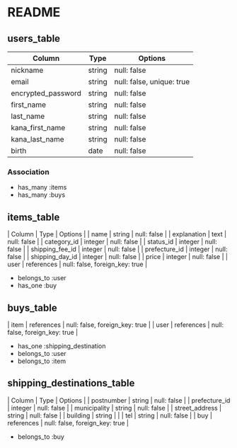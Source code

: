 # README

## users_table

| Column             | Type   | Options     |
| ------------------ | ------ | ----------- |
| nickname           | string | null: false |
| email              | string | null: false, unique: true |
| encrypted_password | string | null: false |
| first_name         | string | null: false |
| last_name          | string | null: false |
| kana_first_name    | string | null: false |
| kana_last_name     | string | null: false |
| birth              | date   | null: false |
### Association

- has_many :items
- has_many :buys

## items_table

| Column             | Type       | Options     |
| name               | string     | null: false |
| explanation        | text       | null: false |
| category_id        | integer    | null: false |
| status_id          | integer    | null: false |
| shipping_fee_id    | integer    | null: false |
| prefecture_id      | integer    | null: false |
| shipping_day_id    | integer    | null: false |
| price              | integer    | null: false |
| user               | references | null: false, foreign_key: true |

- belongs_to :user
- has_one :buy

## buys_table
| item               | references | null: false, foreign_key: true |
| user               | references | null: false, foreign_key: true |
- has_one  :shipping_destination
- belongs_to :user
- belongs_to :item

## shipping_destinations_table

| Column             | Type       | Options     |
| postnumber         | string     | null: false |
| prefecture_id      | integer    | null: false |
| municipality       | string     | null: false |
| street_address     | string     | null: false |
| building           | string     |             |
| tel                | string     | null: false |
| buy                | references | null: false, foreign_key: true |

- belongs_to :buy

